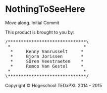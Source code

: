 # NothingToSeeHere
Move along.
Initial Commit

This product is brought to you by:

<pre>
/******************************\
 *                            * 
  *		Kenny Vanrusselt     *	
  *		Bjorn Jorissen       *
  *		Sören Veestraeten    *	
  *		Remco Van Gestel     *	
 *                            *
\******************************/
</pre>

Copyright © Hogeschool TEDxPXL 2014 - 2015